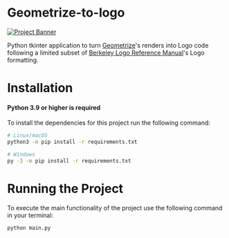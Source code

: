 # Geometrize-to-logo
[![Project Banner](banner.png)](https://github.com/Flaks45/Geometrize-to-logo/blob/main/Assets/geometrize_to_logo_banner.png)

Python tkinter application to turn [Geometrize](https://www.samcodes.co.uk/project/geometrize-haxe-web/)'s renders into Logo code following a limited subset of [Berkeley Logo Reference Manual](https://people.eecs.berkeley.edu/~bh/v2ch14/manual.html)'s Logo formatting.

# Installation
#### Python 3.9 or higher is required
To install the dependencies for this project run the following command:
```bash
# Linux/macOS
python3 -m pip install -r requirements.txt

# Windows
py -3 -m pip install -r requirements.txt
```

# Running the Project
To execute the main functionality of the project use the following command in your terminal:

```bash
python main.py
```